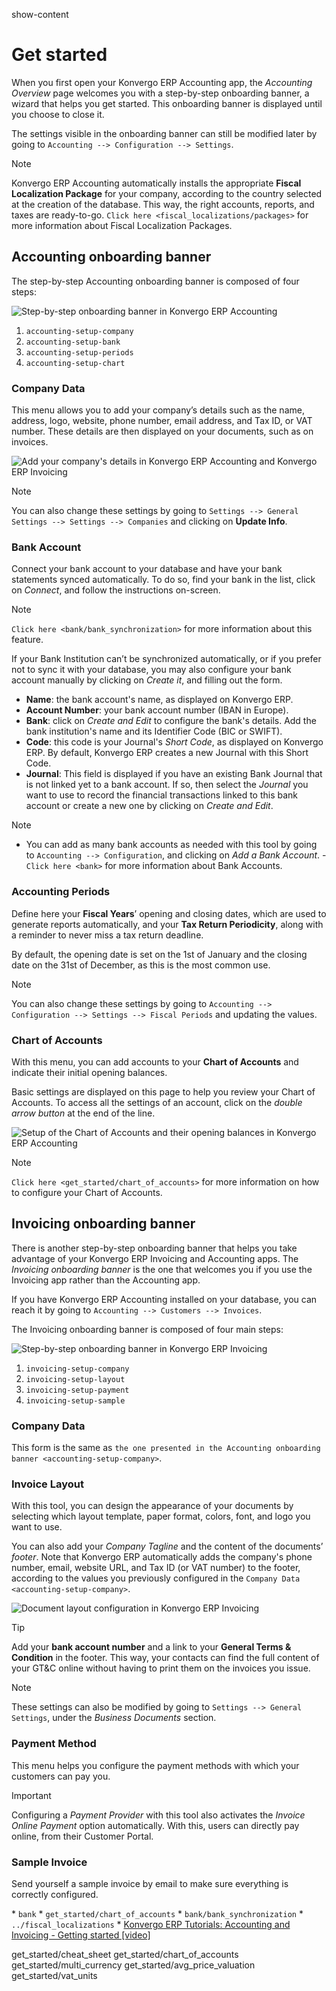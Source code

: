 show-content  

# Get started

When you first open your Konvergo ERP Accounting app, the *Accounting Overview*
page welcomes you with a step-by-step onboarding banner, a wizard that
helps you get started. This onboarding banner is displayed until you
choose to close it.

The settings visible in the onboarding banner can still be modified
later by going to `Accounting --> Configuration --> Settings`.

> [!NOTE]
> Konvergo ERP Accounting automatically installs the appropriate **Fiscal
> Localization Package** for your company, according to the country
> selected at the creation of the database. This way, the right
> accounts, reports, and taxes are ready-to-go.
> `Click here <fiscal_localizations/packages>` for more information
> about Fiscal Localization Packages.

## Accounting onboarding banner

The step-by-step Accounting onboarding banner is composed of four steps:

![Step-by-step onboarding banner in Konvergo ERP Accounting](get_started/setup_accounting_onboarding.png)

1.  `accounting-setup-company`
2.  `accounting-setup-bank`
3.  `accounting-setup-periods`
4.  `accounting-setup-chart`

### Company Data

This menu allows you to add your company’s details such as the name,
address, logo, website, phone number, email address, and Tax ID, or VAT
number. These details are then displayed on your documents, such as on
invoices.

![Add your company's details in Konvergo ERP Accounting and Konvergo ERP Invoicing](get_started/setup_company.png)

> [!NOTE]
> You can also change these settings by going to
> `Settings --> General Settings -->
> Settings --> Companies` and clicking on **Update Info**.

### Bank Account

Connect your bank account to your database and have your bank statements
synced automatically. To do so, find your bank in the list, click on
*Connect*, and follow the instructions on-screen.

> [!NOTE]
> `Click here <bank/bank_synchronization>` for more information about
> this feature.

If your Bank Institution can’t be synchronized automatically, or if you
prefer not to sync it with your database, you may also configure your
bank account manually by clicking on *Create it*, and filling out the
form.

- **Name**: the bank account's name, as displayed on Konvergo ERP.
- **Account Number**: your bank account number (IBAN in Europe).
- **Bank**: click on *Create and Edit* to configure the bank's details.
  Add the bank institution's name and its Identifier Code (BIC or
  SWIFT).
- **Code**: this code is your Journal's *Short Code*, as displayed on
  Konvergo ERP. By default, Konvergo ERP creates a new Journal with this Short Code.
- **Journal**: This field is displayed if you have an existing Bank
  Journal that is not linked yet to a bank account. If so, then select
  the *Journal* you want to use to record the financial transactions
  linked to this bank account or create a new one by clicking on *Create
  and Edit*.

> [!NOTE]
> - You can add as many bank accounts as needed with this tool by going
> to `Accounting
> --> Configuration`, and clicking on *Add a Bank Account*. -
> `Click here <bank>` for more information about Bank Accounts.

### Accounting Periods

Define here your **Fiscal Years**’ opening and closing dates, which are
used to generate reports automatically, and your **Tax Return
Periodicity**, along with a reminder to never miss a tax return
deadline.

By default, the opening date is set on the 1st of January and the
closing date on the 31st of December, as this is the most common use.

> [!NOTE]
> You can also change these settings by going to
> `Accounting --> Configuration -->
> Settings --> Fiscal Periods` and updating the values.

### Chart of Accounts

With this menu, you can add accounts to your **Chart of Accounts** and
indicate their initial opening balances.

Basic settings are displayed on this page to help you review your Chart
of Accounts. To access all the settings of an account, click on the
*double arrow button* at the end of the line.

![Setup of the Chart of Accounts and their opening balances in Konvergo ERP Accounting](get_started/setup_chart_of_accounts.png)

> [!NOTE]
> `Click here <get_started/chart_of_accounts>` for more information on
> how to configure your Chart of Accounts.

## Invoicing onboarding banner

There is another step-by-step onboarding banner that helps you take
advantage of your Konvergo ERP Invoicing and Accounting apps. The *Invoicing
onboarding banner* is the one that welcomes you if you use the Invoicing
app rather than the Accounting app.

If you have Konvergo ERP Accounting installed on your database, you can reach it
by going to `Accounting --> Customers --> Invoices`.

The Invoicing onboarding banner is composed of four main steps:

![Step-by-step onboarding banner in Konvergo ERP Invoicing](get_started/setup_invoicing_onboarding.png)

1.  `invoicing-setup-company`
2.  `invoicing-setup-layout`
3.  `invoicing-setup-payment`
4.  `invoicing-setup-sample`

### Company Data

This form is the same as
`the one presented in the Accounting onboarding banner
<accounting-setup-company>`.

### Invoice Layout

With this tool, you can design the appearance of your documents by
selecting which layout template, paper format, colors, font, and logo
you want to use.

You can also add your *Company Tagline* and the content of the
documents’ *footer*. Note that Konvergo ERP automatically adds the company's
phone number, email, website URL, and Tax ID (or VAT number) to the
footer, according to the values you previously configured in the
`Company Data
<accounting-setup-company>`.

![Document layout configuration in Konvergo ERP Invoicing](get_started/setup_document_layout.png)

> [!TIP]
> Add your **bank account number** and a link to your **General Terms &
> Condition** in the footer. This way, your contacts can find the full
> content of your GT&C online without having to print them on the
> invoices you issue.

> [!NOTE]
> These settings can also be modified by going to
> `Settings --> General Settings`, under the *Business Documents*
> section.

### Payment Method

This menu helps you configure the payment methods with which your
customers can pay you.

> [!IMPORTANT]
> Configuring a *Payment Provider* with this tool also activates the
> *Invoice Online Payment* option automatically. With this, users can
> directly pay online, from their Customer Portal.

### Sample Invoice

Send yourself a sample invoice by email to make sure everything is
correctly configured.

<div class="seealso">

\* `bank` \* `get_started/chart_of_accounts` \*
`bank/bank_synchronization` \* `../fiscal_localizations` \* [Konvergo ERP
Tutorials: Accounting and Invoicing - Getting started
\[video\]](https://www.odoo.com/slides/slide/getting-started-1692)

</div>

<div class="toctree" titlesonly="">

get_started/cheat_sheet get_started/chart_of_accounts
get_started/multi_currency get_started/avg_price_valuation
get_started/vat_units

</div>
